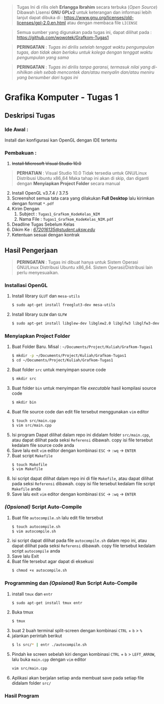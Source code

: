 > Tugas Ini di rilis oleh 
> **Erlangga Ibrahim** secara terbuka (*Open Source*)
> Dibawah Lisensi **GNU GPLv2**
> untuk keterangan dan informasi lebih lanjut dapat dibuka di : https://www.gnu.org/licenses/old-licenses/gpl-2.0.en.html
> atau dengan membaca file `LICENSE`

> Semua sumber yang digunakan pada tugas ini, dapat dilihat pada :
> https://github.com/wowotek/Grafkom-Tugas1

> **PERINGATAN** : *Tugas ini dirilis setelah tenggat waktu pengumpulan tugas, dan tidak akan berlaku untuk kolega dengan tenggat waktu pengumpulan yang sama*

> **PERINGATAN** : *Tugas ini dirilis tanpa garansi, termasuk nilai yang di-nihilkan oleh sebab mencontek dan/atau menyalin dan/atau meniru yang bersumber dari tugas ini*
# Grafika Komputer - Tugas 1

## Deskripsi Tugas

### Ide Awal : 
Install dan konfigurasi kan OpenGL dengan IDE tertentu
### Pembakuan :
1. ~~Install Microsoft Visual Studio 10.0~~
> **PERHATIAN** : Visual Studio 10.0 Tidak tersedia untuk GNU/Linux Distribusi Ubuntu x86_64
> Maka tahap ini akan di skip, dan diganti dengan **Menyiapkan Project Folder** secara manual
2. Install OpenGL v3.7.4 / 3.7.5
3. Screenshot semua tata cara yang dilakukan **Full Desktop** lalu kirimkan dengan format `*.pdf`
4. Kirim Dengan
    1. Subject : `Tugas1_Grafkom_KodeKelas_NIM`
    2. Nama File : `Tugas1_Grafkom_KodeKelas_NIM.pdf`
5. Deadline Tugas Sebelum Kelas
6. Dikim Ke : *672016135@student.uksw.edu*
7. Ketentuan sesuai dengan kontrak

## Hasil Pengerjaan
> **PERINGATAN** : Tugas ini dibuat hanya untuk Sistem Operasi GNU/Linux Distribusi Ubuntu x86_64. Sistem Operasi/Distribusi lain perlu menyesuaikan.
### Installasi OpenGL
1. Install library `GLUT` dan `mesa-utils`
    ```bash
    $ sudo apt-get install freeglut3-dev mesa-utils
    ```
2. Install library `GLEW` dan `GLFW`
    ```bash
    $ sudo apt-get install libglew-dev libglew2.0 libglfw3 libglfw3-dev
    ```

### Menyiapkan Project Folder
1. Buat Folder Baru. Misal : `~/Documents/Project/Kuliah/Grafkom-Tugas1`
    ```bash
    $ mkdir -p ~/Documents/Project/Kuliah/Grafkom-Tugas1
    $ cd ~/Documents/Project/Kuliah/Grafkom-Tugas1
    ```
2. Buat folder `src` untuk menyimpan source code
    ```bash
    $ mkdir src
    ```
3. Buat folder `bin` untuk menyimpan file _executable_ hasil kompilasi source code
    ```bash
    $ mkdir bin
    ```
4. Buat file source code dan edit file tersebut menggunakan `vim` editor
    ```bash
    $ touch src/main.cpp
    $ vim src/main.cpp
    ```
5. Isi program Dapat dilihat dalam repo ini didalam folder `src/main.cpp`, atau dapat dilihat pada seksi `Referensi` dibawah. copy isi file tersebut kedalam file source code anda
6. Save lalu exit `vim` editor dengan kombinasi `ESC` -> `:wq` -> `ENTER`
7. Buat script `Makefile`
    ```bash
    $ touch Makefile
    $ vim Makefile
    ```
8. Isi script dapat dilihat dalam repo ini di file `Makefile`,  atau dapat dilihat pada seksi `Referensi` dibawah. copy isi file tersebut kedalam file script `Makefile` anda
9. Save lalu exit `vim` editor dengan kombinasi `ESC` -> `:wq` -> `ENTER`

### _(Opsional)_ Script Auto-Compile
1. Buat file `autocompile.sh` lalu edit file tersebut
    ```bash
    $ touch autocompile.sh
    $ vim autocompile.sh
    ```
2. isi script dapat dilihat pada file `autocompile.sh` dalam repo ini, atau dapat dilihat pada seksi `Referensi` dibawah. copy file tersebut kedalam script `autocompile` anda
3. Save lalu Exit
4. Buat file tersebut agar dapat di eksekusi
    ```bash
    $ chmod +x autocompile.sh
    ```
### Programming dan _(Opsional)_ Run Script Auto-Compile
1. install `tmux` dan `entr`
    ```bash
    $ sudo apt-get install tmux entr
    ```
2. Buka tmux
    ```bash
    $ tmux
    ```
3. buat 2 buah terminal split-screen dengan kombinasi `CTRL` + `b` > `%`
4. jalankan perintah berikut
    ```bash
    $ ls src/* | entr ./autocompile.sh
    ```
5. Pindah ke screen sebelah kiri dengan kombinasi `CTRL` + `b` > `LEFT_ARROW`, lalu buka `main.cpp` dengan `vim` editor
    ```bash
    vim src/main.cpp
    ```
6. Aplikasi akan berjalan setiap anda membuat save pada setiap file didalam folder `src/`

### Hasil Program
